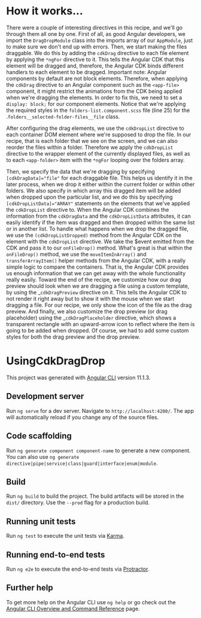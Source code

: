 # How it works...

There were a couple of interesting directives in this recipe, and we'll go through them all one by one. First of all, as good Angular developers, we import the `DragDropModule` class into the imports array of our `AppModule`, just to make sure we don't end up with errors. Then, we start making the files draggable. We do this by adding the `cdkDrag` directive to each file element by applying the `*ngFor` directive to it. This tells the Angular CDK that this element will be dragged and, therefore, the Angular CDK binds different handlers to each element to be dragged.
Important note:
Angular components by default are not block elements. Therefore, when applying the `cdkDrag` directive to an Angular component such as the `<app-file>` component, it might restrict the animations from the CDK being applied when we're dragging the elements. In order to fix this, we need to set a `display: block;` for our component elements. Notice that we're applying the required styles in the `folders-list.component.scss` file (line 25) for the .`folders__selected-folder-files__file` class.

After configuring the drag elements, we use the `cdkDropList` directive to each container DOM element where we're supposed to drop the file. In our recipe, that is
each folder that we see on the screen, and we can also reorder the files within a folder. Therefore we apply the `cdkDropList` directive to the wrapper element of the currently displayed files, as well as to each `<app-folder>` item with the `*ngFor` looping over the folders array.

Then, we specify the data that we're dragging by specifying `[cdkDragData]="file"` for each draggable file. This helps us identify it in the later process, when we drop it either within the current folder or within other folders. We also specify in which array this dragged item will be added when dropped upon the particular list, and we do this by specifying `[cdkDropListData]="ARRAY"` statements on the elements that we've applied the `cdkDropList` directive to. When the Angular CDK combines the information from the `cdkDragData` and the `cdkDropListData` attributes, it can easily identify if the item was dragged and then dropped within the same list or in another list.
To handle what happens when we drop the dragged file, we use the `(cdkDropListDropped)` method from the Angular CDK on the element with the `cdkDropList` directive. We take the $event emitted from the CDK and pass it to our `onFileDrop()` method. What's great is that within the `onFileDrop()` method, we use the `moveItemInArray()` and `transferArrayItem()` helper methods from the Angular CDK, with a really simple logic to compare the containers. That is, the Angular CDK provides us enough information that we can get away with the whole functionality really easily.
Toward the end of the recipe, we customize how our drag preview should look when we are dragging a file using a custom template, by using the _`cdkDragPreview` directive on it. This tells the Angular CDK to not render it right away but to show it with the
mouse when we start dragging a file. For our recipe, we only show the icon of the file as the drag preview. And finally, we also customize the drop preview (or drag placeholder) using the _`cdkDragPlaceholder` directive, which shows a transparent rectangle with an upward-arrow icon to reflect where the item is going to be added when dropped. Of course, we had to add some custom styles for both the drag preview and the drop preview.

# UsingCdkDragDrop

This project was generated with [Angular CLI](https://github.com/angular/angular-cli) version 11.1.3.

## Development server

Run `ng serve` for a dev server. Navigate to `http://localhost:4200/`. The app will automatically reload if you change any of the source files.

## Code scaffolding

Run `ng generate component component-name` to generate a new component. You can also use `ng generate directive|pipe|service|class|guard|interface|enum|module`.

## Build

Run `ng build` to build the project. The build artifacts will be stored in the `dist/` directory. Use the `--prod` flag for a production build.

## Running unit tests

Run `ng test` to execute the unit tests via [Karma](https://karma-runner.github.io).

## Running end-to-end tests

Run `ng e2e` to execute the end-to-end tests via [Protractor](http://www.protractortest.org/).

## Further help

To get more help on the Angular CLI use `ng help` or go check out the [Angular CLI Overview and Command Reference](https://angular.io/cli) page.
